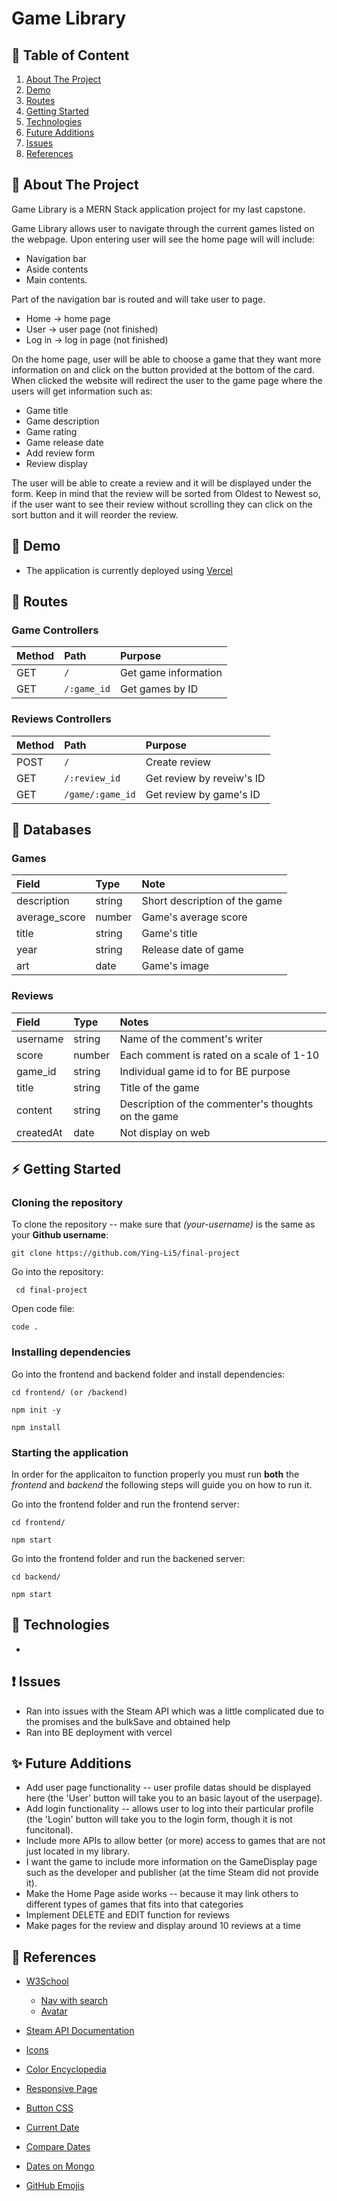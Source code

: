 # Game Library

## 🌸 **Table of Content**

1. [About The Project](#🌸-about-the-project)
2. [Demo](#🌸-demo)
3. [Routes](#🌸-routes)
4. [Getting Started](#⚡-getting-started)
5. [Technologies](#🌸-technologies)
6. [Future Additions](#✨-future-additions)
7. [Issues](#❗-issues)
8. [References](#🌸-references)

## 🌸 **About The Project**

Game Library is a MERN Stack application project for my last capstone.

Game Library allows user to navigate through the current games listed on the webpage. Upon entering user will see the home page will will include:

* Navigation bar
* Aside contents
* Main contents.

Part of the navigation bar is routed and will take user to page.

* Home → home page
* User → user page (not finished)
* Log in → log in page (not finished)

On the home page, user will be able to choose a game that they want more information on and click on the button provided at the bottom of the card. When clicked the website will redirect the user to the game page where the users will get information such as:

* Game title
* Game description
* Game rating
* Game release date
* Add review form
* Review display

The user will be able to create a review and it will be displayed under the form. Keep in mind that the review will be sorted from Oldest to Newest so, if the user want to see their review without scrolling they can click on the sort button and it will reorder the review.

## 🌸 **Demo**

* The application is currently deployed using [Vercel](https://game-library-fe.vercel.app/home)

## 🌸 **Routes**

### Game Controllers

| Method  | Path        | Purpose               |
| :-----  | :---------- | :-------------------- |
| GET     | `/`         | Get game information  |
| GET     | `/:game_id` | Get games by ID       |

### Reviews Controllers

| Method | Path             | Purpose                   |
| :----- | :--------------- | :------------------------ |
| POST   | `/`              | Create review             |
| GET    | `/:review_id`    | Get review by reveiw's ID |
| GET    | `/game/:game_id` | Get review by game's ID   |

## 🌸 **Databases**

### Games

| Field         | Type   | Note                          |
| :------------ | :----- | :---------------------------- |
| description   | string | Short description of the game |
| average_score | number | Game's average score          |
| title         | string | Game's title                  |
| year          | string | Release date of game          |
| art           | date   | Game's image                  |

### Reviews

| Field     | Type   | Notes                                               |
| :-------- | :----- | :-------------------------------------------------- |
| username  | string | Name of the comment's writer                        |
| score     | number | Each comment is rated on a scale of 1-10            |
| game_id   | string | Individual game id to for BE purpose                |
| title     | string | Title of the game                                   |
| content   | string | Description of the commenter's thoughts on the game |
| createdAt | date   | Not display on web                                  |

## ⚡ **Getting Started**

### Cloning the repository

To clone the repository -- make sure that *(your-username)* is the same as your **Github username**:

 ```shell
git clone https://github.com/Ying-Li5/final-project
```

Go into the repository:

```shell
 cd final-project
```

Open code file:

```shell
code .
```

### Installing dependencies

Go into the frontend and backend folder and install dependencies:

```shell
cd frontend/ (or /backend)

npm init -y 

npm install
```

### Starting the application

In order for the applicaiton to function properly you must run **both** the *frontend* and *backend* the following steps will guide you on how to run it.

Go into the frontend folder and run the frontend server:

```shell
cd frontend/

npm start
```

Go into the frontend folder and run the backened server:

```shell
cd backend/

npm start
```

## 🌸 **Technologies**

* 

## ❗ **Issues**

* Ran into issues with the Steam API which was a little complicated due to the promises and the bulkSave and obtained help
* Ran into BE deployment with vercel

## ✨ **Future Additions**

* Add user page functionality -- user profile datas should be displayed here (the 'User' button will take you to an basic layout of the userpage).
* Add login functionality -- allows user to log into their particular profile  (the 'Login' button will take you to the login form, though it is not funcitonal).
* Include more APIs to allow better (or more) access to games that are not just located in my library.
* I want the game to include more information on the GameDisplay page such as the developer and publisher (at the time Steam did not provide it).
* Make the Home Page aside works -- because it may link others to different types of games that fits into that categories
* Implement DELETE and EDIT function for reviews
* Make pages for the review and display around 10 reviews at a time

## 🌸 **References**

* [W3School](https://www.w3schools.com/)
  * [Nav with search](https://www.w3schools.com/howto/howto_css_searchbar.asp)
  * [Avatar](https://www.w3schools.com/howto/howto_css_image_avatar.asp)

* [Steam API Documentation](https://steamcommunity.com/dev)

* [Icons](https://react-icons.github.io/react-icons/search?q=list)

* [Color Encyclopedia](https://www.colorhexa.com/)

* [Responsive Page](https://www.youtube.com/watch?v=68O6eOGAGqA&ab_channel=AngelaDesign)

* [Button CSS](https://codepen.io/t_afif/pen/VwxbdpV)

* [Current Date](https://www.freecodecamp.org/news/javascript-get-current-date-todays-date-in-js/#:~:text=In%20JavaScript%2C%20we%20can%20easily,%2C%20time%2C%20and%20time%20zone.)

* [Compare Dates](https://stackoverflow.com/questions/492994/compare-two-dates-with-javascript)

* [Dates on Mongo](https://www.prisma.io/dataguide/mongodb/working-with-dates#:~:text=The%20MongoDB%20Date%20and%20Timestamp%20types,-The%20DATE%20type&text=The%20BSON%20Date%20type%20is,(Jan%201%2C%201970).)

* [GitHub Emojis](https://github.com/ikatyang/emoji-cheat-sheet/blob/master/README.md)
